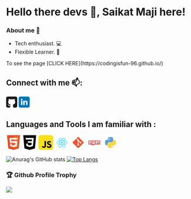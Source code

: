 <h1 align='left'>Hello there devs 👋, Saikat Maji here!</h1>

### About me 💁
- Tech enthusiast.  💻
- Flexible Learner. 🤗

<p align='left'> To see the page [CLICK HERE](https://codingisfun-96.github.io/) </p>

<h2 align='left'>Connect with me 📫: </h2>
<p align = 'left'> 
<a href = https://github.com/codingisfun-96 target='blank'> <img src=https://github.com/edent/SuperTinyIcons/blob/master/images/svg/github.svg height='30' weight='30'/></a>
<a href = https://www.linkedin.com/in/saikat-maji/ target='blank'> <img src=https://github.com/edent/SuperTinyIcons/blob/master/images/svg/linkedin.svg height='30'  weight='30'/></a> 
<!--  <a href = https://twitter.com/ target='blank'> <img src=https://github.com/edent/SuperTinyIcons/blob/master/images/svg/twitter.svg height='30' weight='30'/></a>
 <a href = https://stackoverflow.com/ target='blank'> <img src=https://github.com/edent/SuperTinyIcons/blob/master/images/svg/stackoverflow.svg  height='30' weight='30'/></a> -->
 
<h2 align='left'>Languages and Tools I am familiar with :</h2>
<p align = 'left'> 
 <img src=https://github.com/edent/SuperTinyIcons/blob/master/images/svg/html5.svg height='40' weight='40'/>
 <img src=https://github.com/simple-icons/simple-icons/blob/develop/icons/css3.svg height='40'  weight='40'/> 
<!--  <img src=https://github.com/twbs/icons/blob/main/icons/bootstrap.svg height='40' weight='40'/> -->
 <img src=https://github.com/edent/SuperTinyIcons/blob/master/images/svg/javascript.svg height='40' weight='40'/>
 <img src=https://github.com/edent/SuperTinyIcons/blob/master/images/svg/react.svg height='40' weight='40'/>
 <img src=https://github.com/edent/SuperTinyIcons/blob/master/images/svg/git.svg  height='40' weight='40'/>
 <img src=https://github.com/edent/SuperTinyIcons/blob/master/images/svg/npm.svg  height='40' weight='40'/>
 <img src=https://github.com/edent/SuperTinyIcons/blob/master/images/svg/python.svg  height='40' weight='40'/>

![Anurag's GitHub stats](https://github-readme-stats.vercel.app/api?username=codingisfun-96&theme=tokyonight&show_icons=true)
[![Top Langs](https://github-readme-stats.vercel.app/api/top-langs/?username=codingisfun-96&theme=tokyonight)](https://github.com/anuraghazra/github-readme-stats)


<h3>🏆 Github Profile Trophy</h3>
<img width=800 src="https://github-profile-trophy.vercel.app/?username=codingisfun-96&theme=nord"/>
<!-- [![trophy] (https://github-profile-trophy.vercel.app/?username=codingisfun-96&theme=nord)](https://github.com/ryo-ma/github-profile-trophy) -->


